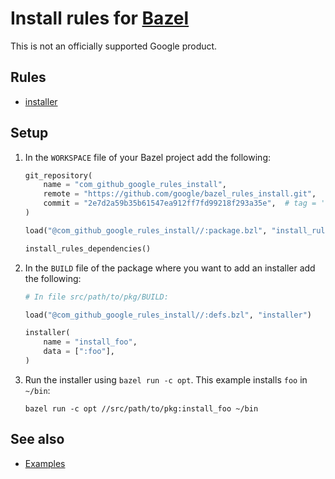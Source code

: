 # Install rules for [Bazel](https://bazel.build)

This is not an officially supported Google product.

## Rules

* [installer](docs/external/com_github_google_rules_install/src/installer.md#installer)

## Setup

1.  In the `WORKSPACE` file of your Bazel project add the following:

    ```python
    git_repository(
        name = "com_github_google_rules_install",
        remote = "https://github.com/google/bazel_rules_install.git",
        commit = "2e7d2a59b35b61547ea912ff7fd99218f293a35e",  # tag = '0.0.1',
    )

    load("@com_github_google_rules_install//:package.bzl", "install_rules_dependencies")

    install_rules_dependencies()
    ```

1.  In the `BUILD` file of the package where you want to add an installer add the following:

    ````python
    # In file src/path/to/pkg/BUILD:

    load("@com_github_google_rules_install//:defs.bzl", "installer")

    installer(
        name = "install_foo",
        data = [":foo"],
    )
    ````

1.  Run the installer using `bazel run -c opt`. This example installs `foo` in `~/bin`:

    ```shell
    bazel run -c opt //src/path/to/pkg:install_foo ~/bin
    ```

## See also

* [Examples](examples/README.md)
